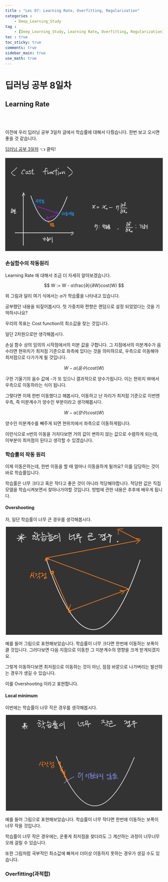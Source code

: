 ```yaml
---
title : "Lec 07: Learning Rate, Overfitting, Regularization"
categories :
    - Deep_Learning_Study
tag :
    - [Deep_Learning_Study, Learning Rate, Overfitting, Regularization]
toc : true
toc_sticky: true
comments: true
sidebar_main: true
use_math: true
---
```


# 딥러닝 공부 8일차
## Learning Rate
<br>
<br>

이전에 우리 딥러닝 공부 3일차 글에서 학습률에 대해서 다뤘습니다.
한번 보고 오시면 좋을 것 같습니다. 

[딥러닝 공부 3일차] 👈 클릭!

[딥러닝 공부 3일차]:https://yuchulnote.github.io/deep_learning_study/Lab-02,03/#optimizer---%EA%B2%BD%EC%82%AC-%ED%95%98%EA%B0%95%EB%B2%95gradient-descent

<p align="center"><img src="/MYPICS/lec03/7.jpeg" width = "600" ></p>

### 손실함수의 작동원리

Learning Rate 에 대해서 조금 더 자세히 알아보겠습니다.

$$
W := W - α\frac{∂}{∂W}cost(W)
$$

위 그림과 달리 여기 식에서는 $\alpha$가 학습률을 나타내고 있습니다.

공부했던 내용을 되짚어봅시다.
첫 가중치와 편향은 랜덤으로 설정 되었었다는 것을 기억하시나요?

우리의 목표는 Cost function의 최소값을 찾는 것입니다.

일단 2차원으로만 생각해봅시다. 

손실 함수 상의 임의의 시작점에서의 미분 값을 구합니다. 그 지점에서의 미분계수가 음수라면 현위치가 최저점 기준으로 좌측에 있다는 것을 의미하므로, 우측으로 이동해야 최저점으로 다가가게 될 것입니다.

$$
W-\alpha (음수)cost(W)
$$

구한 기울기의 음수 값에 -가 또 있으니 결과적으로 양수가됩니다. 이는 현위치 W에서 우측으로 이동하라는 식이 됩니다.

그렇다면 이제 한번 이동했다고 해봅시다, 이동하고 난 자리가 최저점 기준으로 이번엔 우측, 즉 미분계수가 양수인 부분이라고 생각해봅시다.

$$
W-\alpha (양수)cost(W)
$$

양수인 미분계수를 빼주게 되면 현위치에서 좌측으로 이동하게됩니다. 

이런식으로 n번의 이동을 거치다보면 거의 값이 변하지 않는 값으로 수렴하게 되는데, 이부분이 최저점이 된다고 생각할 수 있겠습니다.
<br>

### 학습률의 작동 원리

이제 이동은하는데, 한번 이동을 할 때 얼마나 이동을하게 될까요? 이를 담당하는 것이 바로 학습률입니다.

학습률은 너무 크다고 혹은 작다고 좋은 것이 아니라 적당해야합니다.
적당한 값은 직접 모델을 학습시켜보면서 찾아나가야할 것입니다. 방법에 관한 내용은 추후에 배우게 됩니다.

#### Overshooting

자, 일단 학습률이 너무 큰 경우를 생각해봅시다.

<p align="center"><img src="/MYPICS/lec07/learn.jpeg" width = "500" ></p>

예를 들어 그림으로 표현해보았습니다. 학습률이 너무 크다면 한번에 이동하는 보폭이 클 것입니다.
그러다보면 다음 지점으로 이동한 그 미분계수의 영향을 크게 받게되겠지요.

그렇게 이동하다보면 최저점으로 이동하는 것이 아닌, 점점 바깥으로 나가버리는 발산하는 경우가 생길 수 있습니다.

이를 Overshooting 이라고 표현합니다.

#### Local minimum

이번에는 학습률이 너무 작은 경우를 생각해봅시다.

<p align="center"><img src="/MYPICS/lec07/learn2.jpeg" width = "500" ></p>

예를 들어 그림으로 표현해보았습니다. 학습률이 너무 작다면 한번에 이동하는 보폭이 너무 작을 것입니다.

학습률이 너무 작은 경우에는, 운좋게 최저점을 찾더라도 그 계산하는 과정이 너무너무 오래 걸릴 수 있습니다.

또한 그림처럼 국부적인 최소값에 빠져서 더이상 이동하지 못하는 경우가 생길 수도 있습니다.

### Overfitting(과적합)

